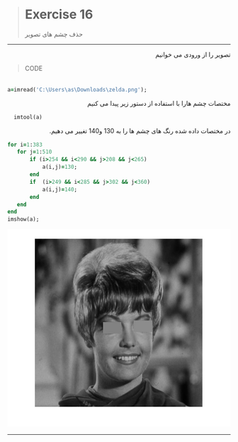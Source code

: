 
> # Exercise 16
> حذف چشم های تصویر
***



 <div dir="rtl">
تصویر را از ورودی می خوانیم
 </div>
 
 >CODE

```ruby  

a=imread('C:\Users\as\Downloads\zelda.png');
```
 <div dir="rtl">
مختصات چشم هارا با استفاده از دستور زیر پیدا می کنیم
 </div>

```ruby
  imtool(a)
  ```
   <div dir="rtl">
  در مختصات داده شده رنگ های چشم ها را به 130 و140 تغییر می دهیم.
  </div>
 
 ```ruby 
for i=1:383
    for j=1:510
        if (i>254 && i<290 && j>208 && j<265)
            a(i,j)=130;
        end
        if  (i>249 && i<285 && j>302 && j<360)
            a(i,j)=140;
        end
    end
end
imshow(a);
```
![alt text](https://github.com/semnan-university-ai/image-processing-class/blob/main/excersiecs/afsaneh427726/16/16.jpg)
***


